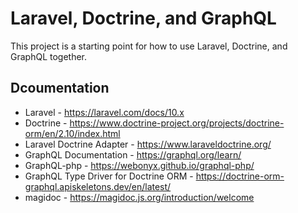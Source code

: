 Laravel, Doctrine, and GraphQL
==============================

This project is a starting point for how to use Laravel, Doctrine, and GraphQL together.

Dcoumentation
-------------

* Laravel - https://laravel.com/docs/10.x
* Doctrine - https://www.doctrine-project.org/projects/doctrine-orm/en/2.10/index.html
* Laravel Doctrine Adapter - https://www.laraveldoctrine.org/
* GraphQL Documentation - https://graphql.org/learn/
* GraphQL-php - https://webonyx.github.io/graphql-php/
* GraphQL Type Driver for Doctrine ORM - https://doctrine-orm-graphql.apiskeletons.dev/en/latest/
* magidoc - https://magidoc.js.org/introduction/welcome
